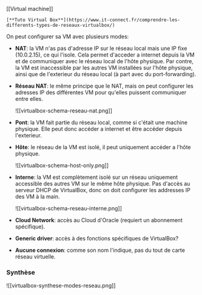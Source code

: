 [[Virtual machine]]

```ad-seealso
[**Tuto Virtual Box**](https://www.it-connect.fr/comprendre-les-differents-types-de-reseaux-virtualbox/)
```

On peut configurer sa VM avec plusieurs modes:
- **NAT**: la VM n'as pas d'adresse IP sur le réseau local mais une IP fixe (10.0.2.15), ce qui l'isole. Cela permet d'acceder a internet depuis la VM et de communiquer avec le réseau local de l'hôte physique. 
  Par contre, la VM est inaccessible par les autres VM installées sur l'hôte physique, ainsi que de l'exterieur du réseau local (à part avec du port-forwarding).
- **Réseau NAT**: le même principe que le NAT, mais on peut configurer les adresses IP des différentes VM pour qu'elles puissent communiquer entre elles.
  
  ![[virtualbox-schema-reseau-nat.png]]
- **Pont**: la VM fait partie du réseau local, comme si c'était une machine physique. Elle peut donc accéder a internet et être accéder depuis l'exterieur.
- **Hôte**: le réseau de la VM est isolé, il peut uniquement accéder a l'hôte physique.
  
  ![[virtualbox-schema-host-only.png]]
- **Interne**: la VM est complètement isolé sur un réseau uniquement accessible des autres VM sur le même hôte physique. Pas d'accès au serveur DHCP de VirtualBox, donc on doit configurer les addresses IP des VM à la main.
  
  ![[virtualbox-schema-reseau-interne.png]]
- **Cloud Network**: accès au Cloud d'Oracle (requiert un abonnement spécifique).
- **Generic driver**: accès à des fonctions spécifiques de VirtualBox?
- **Aucune connexion**: comme son nom l'indique, pas du tout de carte réseau virtuelle.

### Synthèse

![[virtualbox-synthese-modes-reseau.png]]
